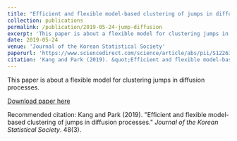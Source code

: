 ```yaml
---
title: "Efficient and flexible model-based clustering of jumps in diffusion processes"
collection: publications
permalink: /publication/2019-05-24-jump-diffusion
excerpt: 'This paper is about a flexible model for clustering jumps in diffusion processes.'
date: 2019-05-24
venue: 'Journal of the Korean Statistical Society'
paperurl: 'https://www.sciencedirect.com/science/article/abs/pii/S1226319219300377'
citation: 'Kang and Park (2019). &quot;Efficient and flexible model-based clustering of jumps in diffusion processes.&quot; <i>Journal of the Korean Statistical Society</i>. 48(3).'
---
```

This paper is about a flexible model for clustering jumps in diffusion processes.

[Download paper here](https://www.sciencedirect.com/science/article/abs/pii/S1226319219300377)

Recommended citation: Kang and Park (2019). "Efficient and flexible model-based clustering of jumps in diffusion processes." <i>Journal of the Korean Statistical Society</i>. 48(3).
